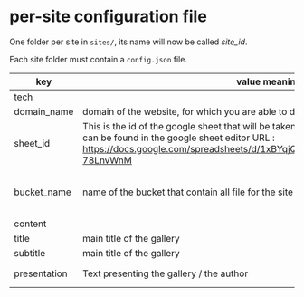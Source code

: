 
# per-site configuration file

One folder per site in `sites/`, its name will now be called *site_id*.

Each site folder must contain a `config.json` file.

| key  | value meaning  |  example |
|---|---|---|
| tech |
| domain_name | domain of the website, for which you are able to define DNS records | |
| sheet_id  | This is the id of the google sheet that will be taken as source for  artworks data. This can be found in the google sheet editor URL : https://docs.google.com/spreadsheets/d/1xBYqjQpYiq0765Ftt3hRCo4qQFugmFchQA-78LnvWnM |  1xBYqjQpYiq0765Ftt3hRCo4qQFugmFchQA-78LnvWnM |
| bucket_name | name of the bucket that contain all file for the site |  named whatever-you-want, provided no bucket exists with the same name  WORLWIDE, try another name if terraform provisionning failed becasue of that |
| content |
| title | main title of the gallery | "My gallery" |
| subtitle | main title of the gallery | "My subtitle" |
| presentation | Text presenting the gallery / the author | "This is my gallery.\nAnd that's pretty much it." |

